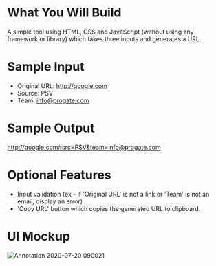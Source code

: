 # What You Will Build
A simple tool using HTML, CSS and JavaScript (without using any framework or library) which takes three inputs and generates a URL.

# Sample Input
* Original URL: http://google.com
* Source: PSV
* Team: info@progate.com

# Sample Output
http://google.com#src=PSV&team=info@progate.com

# Optional Features
* Input validation (ex - if 'Original URL' is not a link or 'Team' is not an email, display an error)
* 'Copy URL' button which copies the generated URL to clipboard.

# UI Mockup
![Annotation 2020-07-20 090021](https://user-images.githubusercontent.com/10005645/88474297-98688800-cf42-11ea-9904-6f59b7959133.png)
